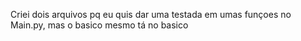 Criei dois arquivos pq eu quis dar uma testada em umas funçoes no Main.py, mas o basico mesmo tá no basico
